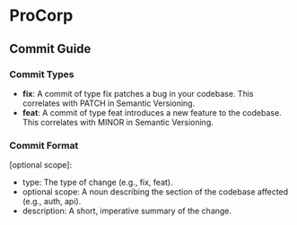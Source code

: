 # ProCorp

## Commit Guide

### Commit Types
- **fix**: A commit of type fix patches a bug in your codebase. This correlates with PATCH in Semantic Versioning.
- **feat**: A commit of type feat introduces a new feature to the codebase. This correlates with MINOR in Semantic Versioning.

### Commit Format
<type>[optional scope]: <description>


- type: The type of change (e.g., fix, feat).
- optional scope: A noun describing the section of the codebase affected (e.g., auth, api).
- description: A short, imperative summary of the change.
